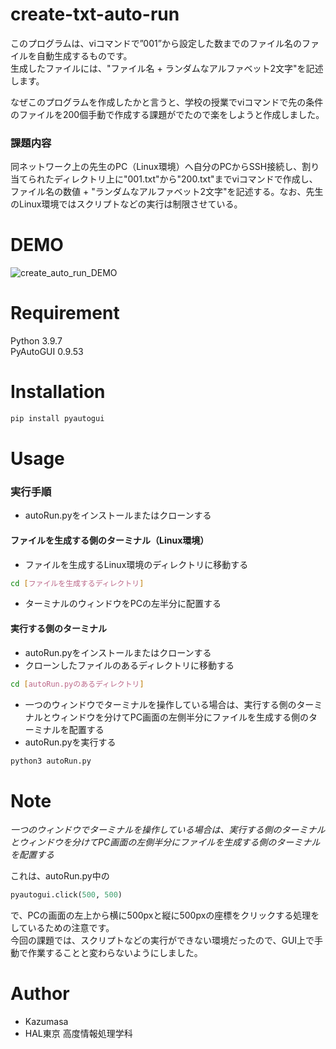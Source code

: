 # create-txt-auto-run

このプログラムは、viコマンドで”001”から設定した数までのファイル名のファイルを自動生成するものです。<br>
生成したファイルには、"ファイル名 + ランダムなアルファベット2文字"を記述します。

なぜこのプログラムを作成したかと言うと、学校の授業でviコマンドで先の条件のファイルを200個手動で作成する課題がでたので楽をしようと作成しました。

### 課題内容
同ネットワーク上の先生のPC（Linux環境）へ自分のPCからSSH接続し、割り当てられたディレクトリ上に"001.txt"から"200.txt"までviコマンドで作成し、
ファイル名の数値 + "ランダムなアルファベット2文字"を記述する。なお、先生のLinux環境ではスクリプトなどの実行は制限させている。

# DEMO

![create_auto_run_DEMO](https://user-images.githubusercontent.com/70145199/149662098-5b2a9f63-3f0e-4c5c-bd3d-18d4c5facc71.gif)

# Requirement

Python      3.9.7<br>
PyAutoGUI   0.9.53

# Installation

```bash
pip install pyautogui
```

# Usage

### 実行手順
* autoRun.pyをインストールまたはクローンする

#### ファイルを生成する側のターミナル（Linux環境）
* ファイルを生成するLinux環境のディレクトリに移動する
```bash
cd [ファイルを生成するディレクトリ]
```
* ターミナルのウィンドウをPCの左半分に配置する

#### 実行する側のターミナル
* autoRun.pyをインストールまたはクローンする
* クローンしたファイルのあるディレクトリに移動する
```bash
cd [autoRun.pyのあるディレクトリ]
```
* 一つのウィンドウでターミナルを操作している場合は、実行する側のターミナルとウィンドウを分けてPC画面の左側半分にファイルを生成する側のターミナルを配置する
* autoRun.pyを実行する
```bash
python3 autoRun.py
```

# Note

*一つのウィンドウでターミナルを操作している場合は、実行する側のターミナルとウィンドウを分けてPC画面の左側半分にファイルを生成する側のターミナルを配置する*

これは、autoRun.py中の
```python
pyautogui.click(500, 500)
```
で、PCの画面の左上から横に500pxと縦に500pxの座標をクリックする処理をしているための注意です。<br>
今回の課題では、スクリプトなどの実行ができない環境だったので、GUI上で手動で作業することと変わらないようにしました。

# Author

* Kazumasa
* HAL東京 高度情報処理学科
